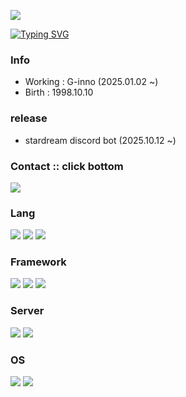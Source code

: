 <p align='left'>
    <img src="https://capsule-render.vercel.app/api?type=waving&color=gradient&customColorList=2,5&height=235&fontAlign=80&section=header&text=frostix%20-ix&fontSize=60&animation=fadeIn&fontAlignY=38&desc=develop%20server,%application%20&descAlignY=51&descAlign=84"/>
</p>

[![Typing SVG](https://readme-typing-svg.demolab.com?font=D2Coding&size=26&duration=3500&pause=7500&center=true&vCenter=true&random=false&width=435&lines=import+Back_end+from+%22world%22)](https://git.io/typing-svg)
<h3>Info</h3>
<ul>
    <li>Working : G-inno (2025.01.02 ~)</li>
    <li>Birth : 1998.10.10</li>
</ul>
<h3>release</h3>
<ul>
    <li>stardream discord bot (2025.10.12 ~)</li>
</ul>
<h3>Contact :: click bottom</h3>
    <a href="mailto:shw9810@icloud.com">
    <img src="https://img.shields.io/badge/shw9810@icloud.com-3693F3?style=for-the-badge&badge&logo=iCLoud&logoColor=white">
</a>
  <h3>Lang</h3>
    <div>
      <img src="https://img.shields.io/badge/Java-007396?style=for-the-badge&logo=java&logoColor=black"/>
      <img src="https://img.shields.io/badge/kotlin-%230095D5.svg?&style=for-the-badge&logo=kotlin&logoColor=white" />
      <img src="https://img.shields.io/badge/Typescript-3178C6?style=for-the-badge&logo=typescript&logoColor=black"/>
    </div>
  <h3>Framework</h3>
  <div>
      <img src="https://img.shields.io/badge/Vue.js-4FC08D?style=for-the-badge&logo=Vue.js&logoColor=white"/>
      <img src="https://img.shields.io/badge/node.js-%23339933.svg?&style=for-the-badge&logo=node.js&logoColor=white" />
      <img src="https://img.shields.io/badge/Springboot-6DB33F?style=for-the-badge&logo=Spring-Boot&logoColor=white"/>
    </div>
    <h3>Server</h3>
    <div>
        <img src="https://img.shields.io/badge/nginx-%23269539.svg?&style=for-the-badge&logo=nginx&logoColor=white" />
        <img src="https://img.shields.io/badge/apache%20tomcat-%23F8DC75.svg?&style=for-the-badge&logo=apache%20tomcat&logoColor=black" />
    </div>
    <h3>OS</h3>
    <div>
        <img src="https://img.shields.io/badge/macos-%23000000.svg?&style=for-the-badge&logo=macos&logoColor=white" />
        <img src="https://img.shields.io/badge/ubuntu-%23E95420.svg?&style=for-the-badge&logo=ubuntu&logoColor=white" />
    </div>

